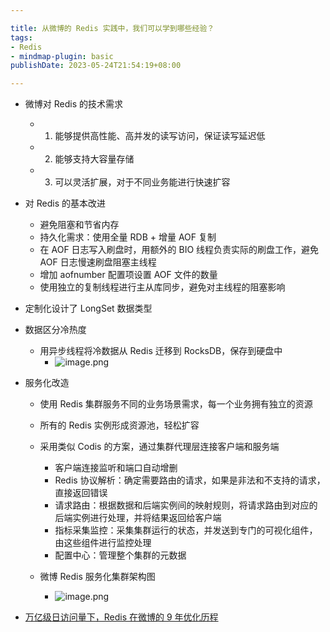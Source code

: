 ```yaml
---

title: 从微博的 Redis 实践中，我们可以学到哪些经验？
tags:
- Redis
- mindmap-plugin: basic
publishDate: 2023-05-24T21:54:19+08:00

---
```


- 微博对 Redis 的技术需求

  - 1. 能够提供高性能、高并发的读写访问，保证读写延迟低
  - 2. 能够支持大容量存储
  - 3. 可以灵活扩展，对于不同业务能进行快速扩容

- 对 Redis 的基本改进

  - 避免阻塞和节省内存
  - 持久化需求：使用全量 RDB + 增量 AOF 复制
  - 在 AOF 日志写入刷盘时，用额外的 BIO 线程负责实际的刷盘工作，避免 AOF 日志慢速刷盘阻塞主线程
  - 增加 aofnumber 配置项设置 AOF 文件的数量
  - 使用独立的复制线程进行主从库同步，避免对主线程的阻塞影响

- 定制化设计了 LongSet 数据类型
- 数据区分冷热度

  - 用异步线程将冷数据从 Redis 迁移到 RocksDB，保存到硬盘中
    - ![image.png](https://cdn.jsdelivr.net/gh/11ze/static/images/redis-47-1.png)


- 服务化改造

  - 使用 Redis 集群服务不同的业务场景需求，每一个业务拥有独立的资源
  - 所有的 Redis 实例形成资源池，轻松扩容
  - 采用类似 Codis 的方案，通过集群代理层连接客户端和服务端

    - 客户端连接监听和端口自动增删
    - Redis 协议解析：确定需要路由的请求，如果是非法和不支持的请求，直接返回错误
    - 请求路由：根据数据和后端实例间的映射规则，将请求路由到对应的后端实例进行处理，并将结果返回给客户端
    - 指标采集监控：采集集群运行的状态，并发送到专门的可视化组件，由这些组件进行监控处理
    - 配置中心：管理整个集群的元数据

  - 微博 Redis 服务化集群架构图
    - ![image.png](https://cdn.jsdelivr.net/gh/11ze/static/images/redis-47-2.png)


- [万亿级日访问量下，Redis 在微博的 9 年优化历程](https://mp.weixin.qq.com/s?__biz=MzkwOTIxNDQ3OA==&mid=2247532706&idx=1&sn=8bdd9a61633ff1a5d121af62cb5c4f51&source=41#wechat_redirect)
